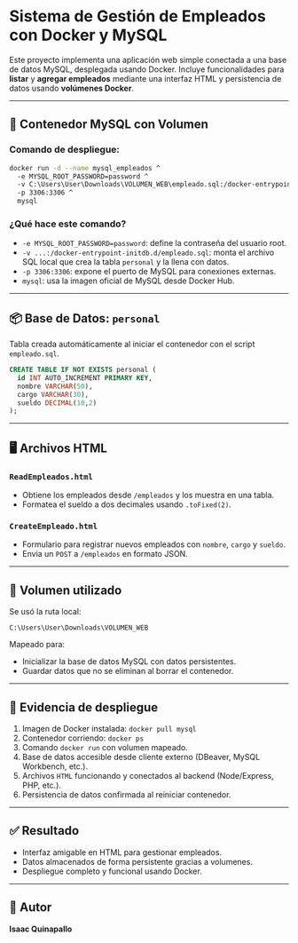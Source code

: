 
# Sistema de Gestión de Empleados con Docker y MySQL

Este proyecto implementa una aplicación web simple conectada a una base de datos MySQL, desplegada usando Docker. Incluye funcionalidades para **listar** y **agregar empleados** mediante una interfaz HTML y persistencia de datos usando **volúmenes Docker**.

---

## 🐳 Contenedor MySQL con Volumen

### Comando de despliegue:

```bash
docker run -d --name mysql_empleados ^
  -e MYSQL_ROOT_PASSWORD=password ^
  -v C:\Users\User\Downloads\VOLUMEN_WEB\empleado.sql:/docker-entrypoint-initdb.d/empleado.sql ^
  -p 3306:3306 ^
  mysql
```

### ¿Qué hace este comando?

- `-e MYSQL_ROOT_PASSWORD=password`: define la contraseña del usuario root.
- `-v ...:/docker-entrypoint-initdb.d/empleado.sql`: monta el archivo SQL local que crea la tabla `personal` y la llena con datos.
- `-p 3306:3306`: expone el puerto de MySQL para conexiones externas.
- `mysql`: usa la imagen oficial de MySQL desde Docker Hub.

---

## 📦 Base de Datos: `personal`

Tabla creada automáticamente al iniciar el contenedor con el script `empleado.sql`.

```sql
CREATE TABLE IF NOT EXISTS personal (
  id INT AUTO_INCREMENT PRIMARY KEY,
  nombre VARCHAR(50),
  cargo VARCHAR(30),
  sueldo DECIMAL(10,2)
);
```

---

## 🖥️ Archivos HTML

### `ReadEmpleados.html`

- Obtiene los empleados desde `/empleados` y los muestra en una tabla.
- Formatea el sueldo a dos decimales usando `.toFixed(2)`.

### `CreateEmpleado.html`

- Formulario para registrar nuevos empleados con `nombre`, `cargo` y `sueldo`.
- Envia un `POST` a `/empleados` en formato JSON.

---

## 📁 Volumen utilizado

Se usó la ruta local:

```
C:\Users\User\Downloads\VOLUMEN_WEB
```

Mapeado para:
- Inicializar la base de datos MySQL con datos persistentes.
- Guardar datos que no se eliminan al borrar el contenedor.

---

## 🧪 Evidencia de despliegue

1. Imagen de Docker instalada: `docker pull mysql`
2. Contenedor corriendo: `docker ps`
3. Comando `docker run` con volumen mapeado.
4. Base de datos accesible desde cliente externo (DBeaver, MySQL Workbench, etc.).
5. Archivos `HTML` funcionando y conectados al backend (Node/Express, PHP, etc.).
6. Persistencia de datos confirmada al reiniciar contenedor.

---

## ✅ Resultado

- Interfaz amigable en HTML para gestionar empleados.
- Datos almacenados de forma persistente gracias a volumenes.
- Despliegue completo y funcional usando Docker.

---

## 📎 Autor

**Isaac Quinapallo**  
